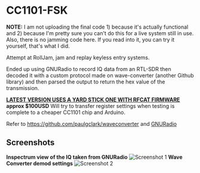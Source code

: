 # CC1101-FSK
**NOTE:** I am not uploading the final code 1) because it's actually functional and 2) because I'm pretty sure you can't do this for a live system still in use. Also, there is no jamming code here. If you read into it, you can try it yourself, that's what I did.

Attempt at RollJam, jam and replay keyless entry systems.

Ended up using GNURadio to record IQ data from an RTL-SDR then decoded it with a custom protocol made on wave-converter (another Github library) and then parsed the output to return the hex value of the transmission. 

**[LATEST VERSION USES A YARD STICK ONE WITH RFCAT FIRMWARE](https://greatscottgadgets.com/yardstickone/) approx $100USD**
Will try to transfer register settings when testing is complete to a cheaper CC1101 chip and Arduino.

Refer to https://github.com/paulgclark/waveconverter and [GNURadio](http://gnuradio.org/)

## Screenshots
**Inspectrum view of the IQ taken from GNURadio**
![Screenshot 1](https://github.com/trishmapow/CC1101-FSK/blob/master/Inspectrum_CORRECT2MHz_Initial.png "Inspectrum")
**Wave Converter demod settings**
![Screenshot 2](https://github.com/trishmapow/CC1101-FSK/blob/master/WaveConverterBeginningTransmissionDemod.png "Wave Converter")
